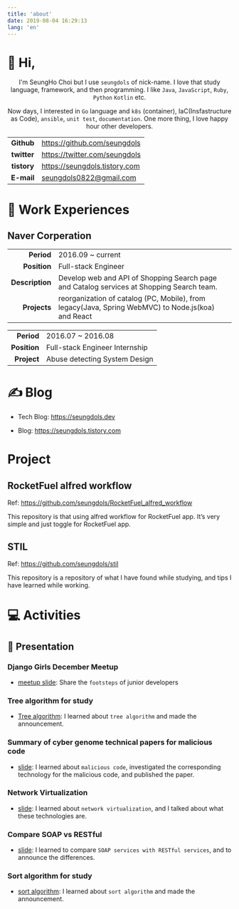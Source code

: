 ```yaml
---
title: 'about'
date: 2019-08-04 16:29:13
lang: 'en'
---
```


# 🙌 Hi,

<div align="center">

I'm SeungHo Choi but I use `seungdols` of nick-name. I love that study language, framework, and then programming. I like `Java`, `JavaScript`, `Ruby`, `Python` `Kotlin` etc.

Now days, I interested in `Go` language and `k8s` (container), IaC(Insfastructure as Code), `ansible`, `unit test`, `documentation`.
One more thing, I love happy hour other developers.

</div>

|             |                               |
| :---------: | ----------------------------- |
| **Github**  | https://github.com/seungdols  |
| **twitter** | https://twitter.com/seungdols |
| **tistory** | https://seungdols.tistory.com |
| **E-mail**  | seungdols0822@gmail.com       |

# 💼 Work Experiences

## Naver Corperation

|                 |                                                                                                    |
| --------------: | -------------------------------------------------------------------------------------------------- |
|      **Period** | 2016.09 ~ current                                                                                  |
|    **Position** | Full-stack Engineer                                                                                |
| **Description** | Develop web and API of Shopping Search page and Catalog services at Shopping Search team.          |
|    **Projects** | reorganization of catalog (PC, Mobile), from legacy(Java, Spring WebMVC) to Node.js(koa) and React |

|              |                                |
| -----------: | ------------------------------ |
|   **Period** | 2016.07 ~ 2016.08              |
| **Position** | Full-stack Engineer Internship |
|  **Project** | Abuse detecting System Design  |

# ✍️ Blog

- Tech Blog: https://seungdols.dev

- Blog: https://seungdols.tistory.com

# Project

## RocketFuel alfred workflow

Ref: https://github.com/seungdols/RocketFuel_alfred_workflow

This repository is that using alfred workflow for RocketFuel app. It’s very simple and just toggle for RocketFuel app.

## STIL

Ref: https://github.com/seungdols/stil

This repository is a repository of what I have found while studying, and tips I have learned while working.

# 💻 Activities

## 🎤 Presentation

### Django Girls December Meetup

- [meetup slide](https://www.slideshare.net/seunghochoi4/django-girls-12-meetup-160906208): Share the `footsteps` of junior developers

### Tree algorithm for study

- [Tree algorithm](https://www.slideshare.net/seunghochoi4/ss-61990006): I learned about `tree algorithm` and made the announcement.

### Summary of cyber genome technical papers for malicious code

- [slide](https://www.slideshare.net/seunghochoi4/ss-56567649): I learned about `malicious code`, investigated the corresponding technology for the malicious code, and published the paper.

### Network Virtualization

- [slide](https://www.slideshare.net/seunghochoi4/sdnnfvcloud): I learned about `network virtualization`, and I talked about what these technologies are.

### Compare SOAP vs RESTful

- [slide](https://www.slideshare.net/seunghochoi4/soap-restful): I learned to compare `SOAP services with RESTful services`, and to announce the differences.

### Sort algorithm for study

- [sort algorithm](https://www.slideshare.net/seunghochoi4/seungdols): I learned about `sort algorithm` and made the announcement.
